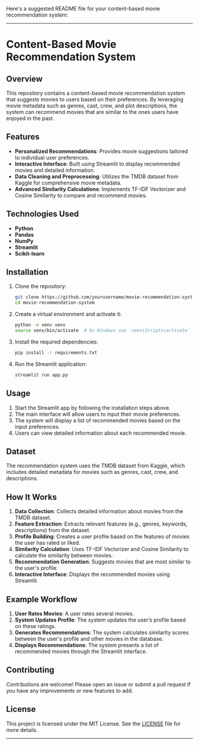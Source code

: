 Here's a suggested README file for your content-based movie recommendation system:

---

# Content-Based Movie Recommendation System

## Overview

This repository contains a content-based movie recommendation system that suggests movies to users based on their preferences. By leveraging movie metadata such as genres, cast, crew, and plot descriptions, the system can recommend movies that are similar to the ones users have enjoyed in the past.

## Features

- **Personalized Recommendations**: Provides movie suggestions tailored to individual user preferences.
- **Interactive Interface**: Built using Streamlit to display recommended movies and detailed information.
- **Data Cleaning and Preprocessing**: Utilizes the TMDB dataset from Kaggle for comprehensive movie metadata.
- **Advanced Similarity Calculations**: Implements TF-IDF Vectorizer and Cosine Similarity to compare and recommend movies.

## Technologies Used

- **Python**
- **Pandas**
- **NumPy**
- **Streamlit**
- **Scikit-learn**

## Installation

1. Clone the repository:
    ```bash
    git clone https://github.com/yourusername/movie-recommendation-system.git
    cd movie-recommendation-system
    ```

2. Create a virtual environment and activate it:
    ```bash
    python -m venv venv
    source venv/bin/activate  # On Windows use `venv\Scripts\activate`
    ```

3. Install the required dependencies:
    ```bash
    pip install -r requirements.txt
    ```

4. Run the Streamlit application:
    ```bash
    streamlit run app.py
    ```

## Usage

1. Start the Streamlit app by following the installation steps above.
2. The main interface will allow users to input their movie preferences.
3. The system will display a list of recommended movies based on the input preferences.
4. Users can view detailed information about each recommended movie.

## Dataset

The recommendation system uses the TMDB dataset from Kaggle, which includes detailed metadata for movies such as genres, cast, crew, and descriptions.

## How It Works

1. **Data Collection**: Collects detailed information about movies from the TMDB dataset.
2. **Feature Extraction**: Extracts relevant features (e.g., genres, keywords, descriptions) from the dataset.
3. **Profile Building**: Creates a user profile based on the features of movies the user has rated or liked.
4. **Similarity Calculation**: Uses TF-IDF Vectorizer and Cosine Similarity to calculate the similarity between movies.
5. **Recommendation Generation**: Suggests movies that are most similar to the user's profile.
6. **Interactive Interface**: Displays the recommended movies using Streamlit.

## Example Workflow

1. **User Rates Movies**: A user rates several movies.
2. **System Updates Profile**: The system updates the user’s profile based on these ratings.
3. **Generates Recommendations**: The system calculates similarity scores between the user's profile and other movies in the database.
4. **Displays Recommendations**: The system presents a list of recommended movies through the Streamlit interface.

## Contributing

Contributions are welcome! Please open an issue or submit a pull request if you have any improvements or new features to add.

## License

This project is licensed under the MIT License. See the [LICENSE](LICENSE) file for more details.

---
